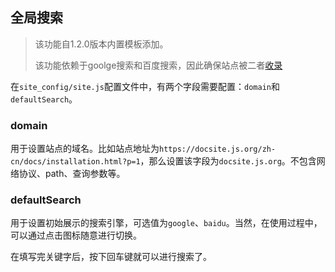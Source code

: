 ## 全局搜索

> 该功能自1.2.0版本内置模板添加。
>
> 该功能依赖于goolge搜索和百度搜索，因此确保站点被二者[收录](./SEO.md)

在`site_config/site.js`配置文件中，有两个字段需要配置：`domain`和`defaultSearch`。

### domain

用于设置站点的域名。比如站点地址为`https://docsite.js.org/zh-cn/docs/installation.html?p=1`，那么设置该字段为`docsite.js.org`。不包含网络协议、path、查询参数等。

### defaultSearch

用于设置初始展示的搜索引擎，可选值为`google`、`baidu`。当然，在使用过程中，可以通过点击图标随意进行切换。


在填写完关键字后，按下回车键就可以进行搜索了。

